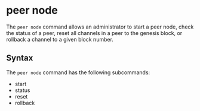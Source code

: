 # peer node

The `peer node` command allows an administrator to start a peer node,
check the status of a peer, reset all channels in a peer to the genesis
block, or rollback a channel to a given block number.

## Syntax

The `peer node` command has the following subcommands:

  * start
  * status
  * reset
  * rollback
